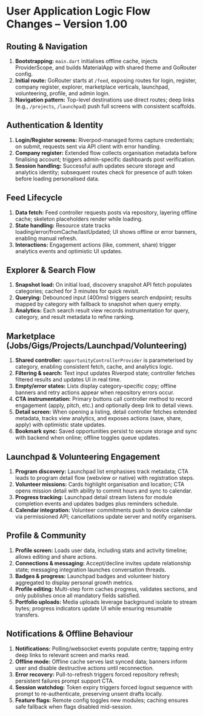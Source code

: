 # User Application Logic Flow Changes – Version 1.00

## Routing & Navigation
1. **Bootstrapping:** `main.dart` initialises offline cache, injects ProviderScope, and builds MaterialApp with shared theme and GoRouter config.
2. **Initial route:** GoRouter starts at `/feed`, exposing routes for login, register, company register, explorer, marketplace verticals, launchpad, volunteering, profile, and admin login.
3. **Navigation pattern:** Top-level destinations use direct routes; deep links (e.g., `/projects`, `/launchpad`) push full screens with consistent scaffolds.

## Authentication & Identity
1. **Login/Register screens:** Riverpod-managed forms capture credentials; on submit, requests sent via API client with error handling.
2. **Company register:** Extended flow collects organisation metadata before finalising account; triggers admin-specific dashboards post verification.
3. **Session handling:** Successful auth updates secure storage and analytics identity; subsequent routes check for presence of auth token before loading personalised data.

## Feed Lifecycle
1. **Data fetch:** Feed controller requests posts via repository, layering offline cache; skeleton placeholders render while loading.
2. **State handling:** Resource state tracks loading/error/fromCache/lastUpdated; UI shows offline or error banners, enabling manual refresh.
3. **Interactions:** Engagement actions (like, comment, share) trigger analytics events and optimistic UI updates.

## Explorer & Search Flow
1. **Snapshot load:** On initial load, discovery snapshot API fetch populates categories; cached for 3 minutes for quick revisit.
2. **Querying:** Debounced input (400ms) triggers search endpoint; results mapped by category with fallback to snapshot when query empty.
3. **Analytics:** Each search result view records instrumentation for query, category, and result metadata to refine ranking.

## Marketplace (Jobs/Gigs/Projects/Launchpad/Volunteering)
1. **Shared controller:** `opportunityControllerProvider` is parameterised by category, enabling consistent fetch, cache, and analytics logic.
2. **Filtering & search:** Text input updates Riverpod state; controller fetches filtered results and updates UI in real time.
3. **Empty/error states:** Lists display category-specific copy; offline banners and retry actions appear when repository errors occur.
4. **CTA instrumentation:** Primary buttons call controller method to record engagement (apply, pitch, etc.) and optionally deep link to detail views.
5. **Detail screen:** When opening a listing, detail controller fetches extended metadata, tracks view analytics, and exposes actions (save, share, apply) with optimistic state updates.
6. **Bookmark sync:** Saved opportunities persist to secure storage and sync with backend when online; offline toggles queue updates.

## Launchpad & Volunteering Engagement
1. **Program discovery:** Launchpad list emphasises track metadata; CTA leads to program detail flow (webview or native) with registration steps.
2. **Volunteer missions:** Cards highlight organisation and location; CTA opens mission detail with ability to commit hours and sync to calendar.
3. **Progress tracking:** Launchpad detail stream listens for module completion events and updates badges plus reminders schedule.
4. **Calendar integration:** Volunteer commitments push to device calendar via permissioned API; cancellations update server and notify organisers.

## Profile & Community
1. **Profile screen:** Loads user data, including stats and activity timeline; allows editing and share actions.
2. **Connections & messaging:** Accept/decline invites update relationship state; messaging integration launches conversation threads.
3. **Badges & progress:** Launchpad badges and volunteer history aggregated to display personal growth metrics.
4. **Profile editing:** Multi-step form caches progress, validates sections, and only publishes once all mandatory fields satisfied.
5. **Portfolio uploads:** Media uploads leverage background isolate to stream bytes; progress indicators update UI while ensuring resumable transfers.

## Notifications & Offline Behaviour
1. **Notifications:** Polling/websocket events populate centre; tapping entry deep links to relevant screen and marks read.
2. **Offline mode:** Offline cache serves last synced data; banners inform user and disable destructive actions until reconnection.
3. **Error recovery:** Pull-to-refresh triggers forced repository refresh; persistent failures prompt support CTA.
4. **Session watchdog:** Token expiry triggers forced logout sequence with prompt to re-authenticate, preserving unsent drafts locally.
5. **Feature flags:** Remote config toggles new modules; caching ensures safe fallback when flags disabled mid-session.
